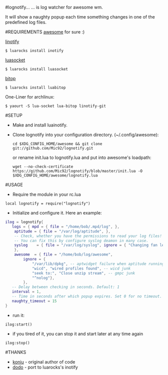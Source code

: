 #lognotify...
... is log watcher for awesome wm.

It will show a naughty popup each time something
changes in one of the predefined log files.

#REQUIREMENTS
 [awesome](http://awesome.naquadah.org/) for sure :)

 [linotify](https://github.com/hoelzro/linotify)

    $ luarocks install inotify

 [luasocket](http://luasocket.luaforge.net/)

    $ luarocks install luasocket
    
 [bitop](http://bitop.luajit.org/)

    $ luarocks install luabitop

One-Liner for archlinux:

    $ yaourt -S lua-socket lua-bitop linotify-git

#SETUP
* Make and install luainotify.
* Clone lognotify into your configuration directory. (~/.config/awesome):

  `cd $XDG_CONFIG_HOME/awesome && git clone git://github.com/Mic92/lognotify.git`

  or rename init.lua to lognotify.lua and put into awesome's loadpath:

  `wget --no-check-certificate https://github.com/Mic92/lognotify/blob/master/init.lua -O $XDG_CONFIG_HOME/awesome/lognotify.lua`

#USAGE
* Require the module in your rc.lua

`local lognotify = require("lognotify")`

* Initialize and configure it. Here an example:

``` lua
ilog = lognotify{
   logs = { mpd = { file = "/home/bob/.mpd/log", },
   	aptitude = { file = "/var/log/aptitude", },
   	-- Check, whether you have the permissions to read your log files!
   	-- You can fix this by configure syslog deamon in many case.
   	syslog    = { file = "/var/log/syslog", ignore = { "Changing fan level" },
   	},
   	awesome  = { file = "/home/bob/log/awesome",
   		ignore = {
   			"/var/lib/dpkg", -- aptwidget failure when aptitude running
   			"wicd", "wired profiles found", -- wicd junk
   			"seek to:", "Close unzip stream", -- gmpc junk
   			"^nolog"},
   		},
   -- Delay between checking in seconds. Default: 1
   interval = 1,
   -- Time in seconds after which popup expires. Set 0 for no timeout. Default: 0
   naughty_timeout = 15
}
```

* run it:

`
ilog:start()
`

* if you tired of it, you can stop it and start later at any time again

`
ilog:stop()
`

#THANKS

* [koniu](https://github.com/koniu) - original author of code
* [dodo](https://github.com/dodo) - port to luarocks's inotify
